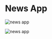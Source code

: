 # News App

![news app](https://raw.githubusercontent.com/YsR-o/images/main/2%20Screens.jpg?token=GHSAT0AAAAAAB77DAGLC33K77YXYEZIXUEKZAPLP3A)

![news app](https://raw.githubusercontent.com/YsR-o/images/main/news%20app.jpg?token=GHSAT0AAAAAAB77DAGKI2C7HQQXFDCRYIQAZAPLOIQ)

